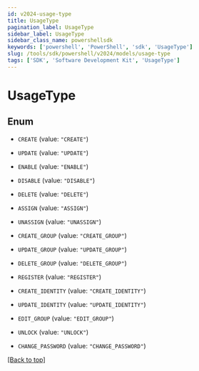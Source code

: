 ```yaml
---
id: v2024-usage-type
title: UsageType
pagination_label: UsageType
sidebar_label: UsageType
sidebar_class_name: powershellsdk
keywords: ['powershell', 'PowerShell', 'sdk', 'UsageType'] 
slug: /tools/sdk/powershell/v2024/models/usage-type
tags: ['SDK', 'Software Development Kit', 'UsageType']
---
```



# UsageType

## Enum


* `CREATE` (value: `"CREATE"`)

* `UPDATE` (value: `"UPDATE"`)

* `ENABLE` (value: `"ENABLE"`)

* `DISABLE` (value: `"DISABLE"`)

* `DELETE` (value: `"DELETE"`)

* `ASSIGN` (value: `"ASSIGN"`)

* `UNASSIGN` (value: `"UNASSIGN"`)

* `CREATE_GROUP` (value: `"CREATE_GROUP"`)

* `UPDATE_GROUP` (value: `"UPDATE_GROUP"`)

* `DELETE_GROUP` (value: `"DELETE_GROUP"`)

* `REGISTER` (value: `"REGISTER"`)

* `CREATE_IDENTITY` (value: `"CREATE_IDENTITY"`)

* `UPDATE_IDENTITY` (value: `"UPDATE_IDENTITY"`)

* `EDIT_GROUP` (value: `"EDIT_GROUP"`)

* `UNLOCK` (value: `"UNLOCK"`)

* `CHANGE_PASSWORD` (value: `"CHANGE_PASSWORD"`)


[[Back to top]](#) 

